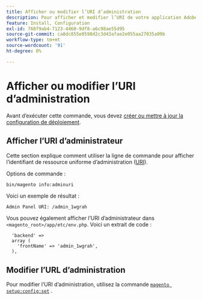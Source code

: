 ```yaml
---
title: Afficher ou modifier l’URI d’administration
description: Pour afficher et modifier l’URI de votre application Adobe Commerce Admin, procédez comme suit.
feature: Install, Configuration
exl-id: 768f9ab4-7123-4460-9df8-a6c98ae55d95
source-git-commit: ca8dc855e0598d2c3d43afae2e055aa27035a09b
workflow-type: tm+mt
source-wordcount: '91'
ht-degree: 0%

---
```


# Afficher ou modifier l’URI d’administration

Avant d’exécuter cette commande, vous devez [créer ou mettre à jour la configuration de déploiement](deployment.md).

## Afficher l’URI d’administrateur

Cette section explique comment utiliser la ligne de commande pour afficher l’identifiant de ressource uniforme d’administration ([URI](https://www.w3.org/Protocols/rfc2616/rfc2616-sec3.html#sec3.2)).

Options de commande :

```bash
bin/magento info:adminuri
```

Voici un exemple de résultat :

```
Admin Panel URI: /admin_1wgrah
```

Vous pouvez également afficher l’URI d’administrateur dans `<magento_root>/app/etc/env.php`. Voici un extrait de code :

```php?start_inline=1
  'backend' =>
  array (
    'frontName' => 'admin_1wgrah',
  ),
```

## Modifier l’URL d’administration

Pour modifier l’URI d’administration, utilisez la commande [`magento setup:config:set`](deployment.md) .
